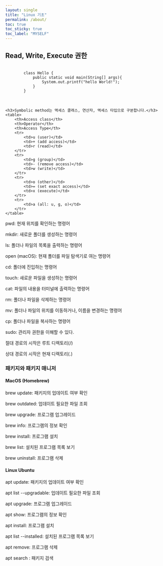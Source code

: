```yaml
---
layout: single
title: "Linux 기초"
permalink: /about/
toc: true
toc_sticky: true
toc_label: "MYSELF"
---
```


<h2>Read, Write, Execute 권한</h2>
<pre>
    <code>
        class Hello {
            public static void main(String[] args){
                System.out.printf("hello World!");
            }
        }
    </code>
    </pre>
    
    
    

    <h3>Symbolic method는 액세스 클래스, 연산자, 액세스 타입으로 구분합니다.</h3>
    <table>
        <th>Access class</th>
        <th>Operator</th>
        <th>Access Type</th>
        <tr>
            <td>u (user)</td>
            <td>+ (add access)</td>
            <td>r (read)</td>
        </tr>
        <tr>
            <td>g (group)</td>
            <td>- (remove access)</td>
            <td>w (write)</td>
        </tr>
        <tr>
            <td>o (other)</td>
            <td>= (set exact access)</td>
            <td>x (execute)</td>
        </tr>
        <tr>
            <td>a (all: u, g, o)</td>
        </tr>
    </table>

<p>pwd: 현재 위치를 확인하는 명령어</p>
<p>mkdir: 새로운 폴더를 생성하는 명령어</p>
<p>ls: 폴더나 파일의 목록을 출력하는 명령어</p>
<p>open (macOS): 현재 폴더를 파일 탐색기로 여는 명령어</p>
<p>cd: 폴더에 진입하는 명령어</p>
<p>touch: 새로운 파일을 생성하는 명령어</p>
<p>cat: 파일의 내용을 터미널에 출력하는 명령어</p>
<p>rm: 폴더나 파일을 삭제하는 명령어</p>
<p>mv: 폴더나 파일의 위치를 이동하거나, 이름을 변경하는 명령어</p>
<p>cp: 폴더나 파일을 복사하는 명령어</p>
<p>sudo: 관리자 권한을 이해할 수 있다.</p>
<p>절대 경로의 시작은 루트 디렉토리(/)</p>
<p>상대 경로의 시작은 현재 디렉토리(.)</p>

<h3>패키지와 패키지 매니저</h3>
<h4>MacOS (Homebrew)</h4>
<p>brew update: 패키지의 업데이트 여부 확인</p>
<p>brew outdated: 업데이트 필요한 파일 조회</p>
<p>brew upgrade: 프로그램 업그레이드</p>
<p>brew info: 프로그램의 정보 확인</p>
<p>brew install: 프로그램 설치</p>
<p>brew list: 설치된 프로그램 목록 보기</p>
<p>brew uninstall: 프로그램 삭제</p>
<h4>Linux Ubuntu</h4>
<p>apt update: 패키지의 업데이트 여부 확인</p>
<p>apt list --upgradable: 업데이트 필요한 파일 조회</p>
<p>apt upgrade: 프로그램 업그레이드</p>
<p>apt show: 프로그램의 정보 확인</p>
<p>apt install: 프로그램 설치</p>
<p>apt list --installed: 설치된 프로그램 목록 보기</p>
<p>apt remove: 프로그램 삭제</p>
<p>apt search : 패키지 검색</p>
